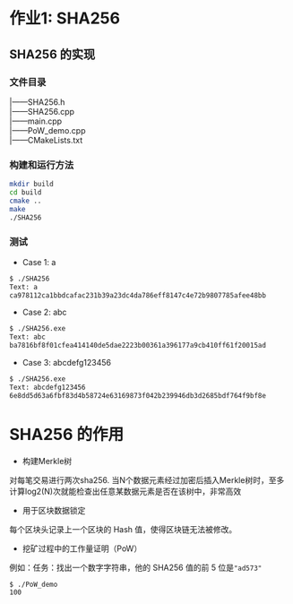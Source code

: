 # 作业1: SHA256

## SHA256 的实现

### 文件目录

|——SHA256.h  
|——SHA256.cpp  
|——main.cpp  
|——PoW_demo.cpp  
|——CMakeLists.txt  

### 构建和运行方法

```zsh
mkdir build
cd build
cmake ..
make
./SHA256
```

### 测试

- Case 1: a

```zsh
$ ./SHA256
Text: a
ca978112ca1bbdcafac231b39a23dc4da786eff8147c4e72b9807785afee48bb
```

- Case 2: abc

```zsh
$ ./SHA256.exe
Text: abc
ba7816bf8f01cfea414140de5dae2223b00361a396177a9cb410ff61f20015ad
```

- Case 3: abcdefg123456

```zsh
$ ./SHA256.exe
Text: abcdefg123456
6e8dd5d63a6fbf83d4b58724e63169873f042b239946db3d2685bdf764f9bf8e
```

# SHA256 的作用

- 构建Merkle树

对每笔交易进行两次sha256. 当N个数据元素经过加密后插入Merkle树时，至多计算log2(N)次就能检查出任意某数据元素是否在该树中，非常高效

- 用于区块数据锁定

每个区块头记录上一个区块的 Hash 值，使得区块链无法被修改。

- 挖矿过程中的工作量证明（PoW）

例如：任务：找出一个数字字符串，他的 SHA256 值的前 5 位是`"ad573"`

```
$ ./PoW_demo
100
```
